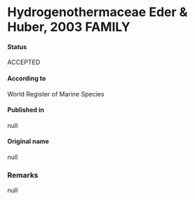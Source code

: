 # Hydrogenothermaceae Eder & Huber, 2003 FAMILY

#### Status
ACCEPTED

#### According to
World Register of Marine Species

#### Published in
null

#### Original name
null

### Remarks
null